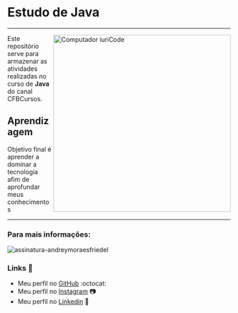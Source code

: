 # Estudo de Java
 
---
<img src="https://hermes.dio.me/articles/cover/7b89fda2-4af3-4ae0-98bc-ad2b65854909.png" min-width="400px" max-width="400px" width="400px" align="right" alt="Computador iuriCode">

Este repositório serve para armazenar as atividades realizadas 
no curso de **Java** do canal CFBCursos.

## Aprendizagem

Objetivo final é aprender a dominar a tecnologia afim de 
aprofundar meus conhecimentos

---

### Para mais informações:

![assinatura-andreymoraesfriedel](https://github.com/AndreyMoraesFriedel/CursosHTML-CSS-JS/assets/134893056/2fc3ec5d-484b-4034-b20c-b9efa5c0d791)

### **Links** :link:
* Meu perfil no [GitHub](https://github.com/AndreyMoraesFriedel) :octocat:
* Meu perfil no [Instagram](https://www.instagram.com/_moraes_sc/?hl=enl) :camera:
* Meu perfil no [Linkedin](https://www.linkedin.com/in/andrey-moraes/l) :briefcase:
